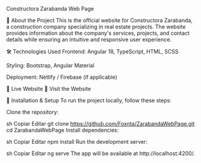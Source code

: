 Constructora Zarabanda Web Page

📌 About the Project
This is the official website for Constructora Zarabanda, a construction company specializing in real estate projects. The website provides information about the company's services, projects, and contact details while ensuring an intuitive and responsive user experience.

🛠️ Technologies Used
Frontend: Angular 18, TypeScript, HTML, SCSS

Styling: Bootstrap, Angular Material

Deployment: Netlify / Firebase (if applicable)

🚀 Live Website
🔗 Visit the Website

🔧 Installation & Setup
To run the project locally, follow these steps:

Clone the repository:

sh
Copiar
Editar
git clone https://github.com/Foxnta/ZarabandaWebPage.git
cd ZarabandaWebPage
Install dependencies:

sh
Copiar
Editar
npm install
Run the development server:

sh
Copiar
Editar
ng serve
The app will be available at http://localhost:4200/.
